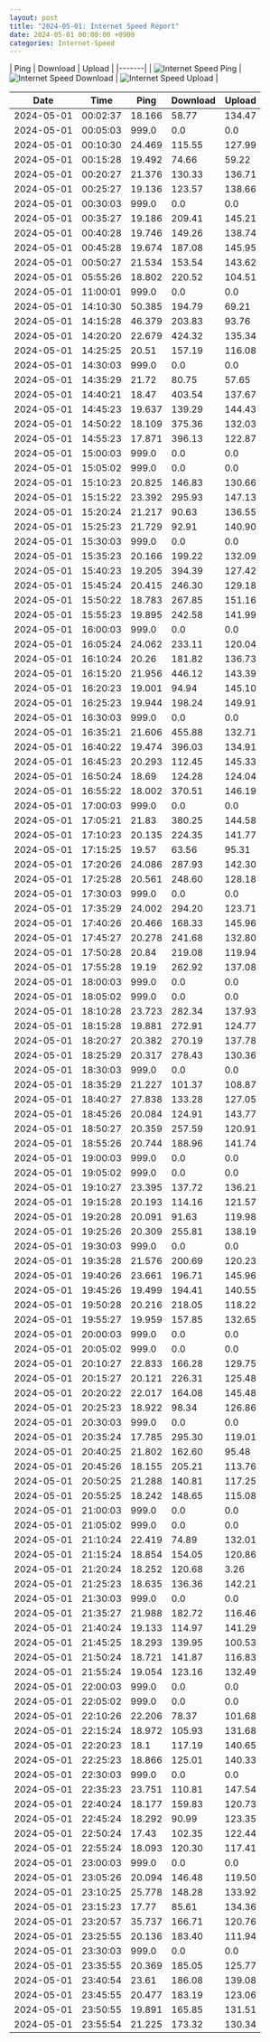 ```yaml
---
layout: post
title: "2024-05-01: Internet Speed Report"
date: 2024-05-01 00:00:00 +0900
categories: Internet-Speed
---
```



| Ping | Download | Upload | 
|-------|
| ![Internet Speed Ping](/assets/2024-05-01-Internet-Speed/ping.png) | ![Internet Speed Download](/assets/2024-05-01-Internet-Speed/download.png) | ![Internet Speed Upload](/assets/2024-05-01-Internet-Speed/upload.png) |

| Date       | Time     | Ping   | Download  | Upload  |
|------------|----------|--------|-----------|---------|
| 2024-05-01 | 00:02:37 | 18.166 | 58.77 | 134.47 |
| 2024-05-01 | 00:05:03 | 999.0 | 0.0 | 0.0 |
| 2024-05-01 | 00:10:30 | 24.469 | 115.55 | 127.99 |
| 2024-05-01 | 00:15:28 | 19.492 | 74.66 | 59.22 |
| 2024-05-01 | 00:20:27 | 21.376 | 130.33 | 136.71 |
| 2024-05-01 | 00:25:27 | 19.136 | 123.57 | 138.66 |
| 2024-05-01 | 00:30:03 | 999.0 | 0.0 | 0.0 |
| 2024-05-01 | 00:35:27 | 19.186 | 209.41 | 145.21 |
| 2024-05-01 | 00:40:28 | 19.746 | 149.26 | 138.74 |
| 2024-05-01 | 00:45:28 | 19.674 | 187.08 | 145.95 |
| 2024-05-01 | 00:50:27 | 21.534 | 153.54 | 143.62 |
| 2024-05-01 | 05:55:26 | 18.802 | 220.52 | 104.51 |
| 2024-05-01 | 11:00:01 | 999.0 | 0.0 | 0.0 |
| 2024-05-01 | 14:10:30 | 50.385 | 194.79 | 69.21 |
| 2024-05-01 | 14:15:28 | 46.379 | 203.83 | 93.76 |
| 2024-05-01 | 14:20:20 | 22.679 | 424.32 | 135.34 |
| 2024-05-01 | 14:25:25 | 20.51 | 157.19 | 116.08 |
| 2024-05-01 | 14:30:03 | 999.0 | 0.0 | 0.0 |
| 2024-05-01 | 14:35:29 | 21.72 | 80.75 | 57.65 |
| 2024-05-01 | 14:40:21 | 18.47 | 403.54 | 137.67 |
| 2024-05-01 | 14:45:23 | 19.637 | 139.29 | 144.43 |
| 2024-05-01 | 14:50:22 | 18.109 | 375.36 | 132.03 |
| 2024-05-01 | 14:55:23 | 17.871 | 396.13 | 122.87 |
| 2024-05-01 | 15:00:03 | 999.0 | 0.0 | 0.0 |
| 2024-05-01 | 15:05:02 | 999.0 | 0.0 | 0.0 |
| 2024-05-01 | 15:10:23 | 20.825 | 146.83 | 130.66 |
| 2024-05-01 | 15:15:22 | 23.392 | 295.93 | 147.13 |
| 2024-05-01 | 15:20:24 | 21.217 | 90.63 | 136.55 |
| 2024-05-01 | 15:25:23 | 21.729 | 92.91 | 140.90 |
| 2024-05-01 | 15:30:03 | 999.0 | 0.0 | 0.0 |
| 2024-05-01 | 15:35:23 | 20.166 | 199.22 | 132.09 |
| 2024-05-01 | 15:40:23 | 19.205 | 394.39 | 127.42 |
| 2024-05-01 | 15:45:24 | 20.415 | 246.30 | 129.18 |
| 2024-05-01 | 15:50:22 | 18.783 | 267.85 | 151.16 |
| 2024-05-01 | 15:55:23 | 19.895 | 242.58 | 141.99 |
| 2024-05-01 | 16:00:03 | 999.0 | 0.0 | 0.0 |
| 2024-05-01 | 16:05:24 | 24.062 | 233.11 | 120.04 |
| 2024-05-01 | 16:10:24 | 20.26 | 181.82 | 136.73 |
| 2024-05-01 | 16:15:20 | 21.956 | 446.12 | 143.39 |
| 2024-05-01 | 16:20:23 | 19.001 | 94.94 | 145.10 |
| 2024-05-01 | 16:25:23 | 19.944 | 198.24 | 149.91 |
| 2024-05-01 | 16:30:03 | 999.0 | 0.0 | 0.0 |
| 2024-05-01 | 16:35:21 | 21.606 | 455.88 | 132.71 |
| 2024-05-01 | 16:40:22 | 19.474 | 396.03 | 134.91 |
| 2024-05-01 | 16:45:23 | 20.293 | 112.45 | 145.33 |
| 2024-05-01 | 16:50:24 | 18.69 | 124.28 | 124.04 |
| 2024-05-01 | 16:55:22 | 18.002 | 370.51 | 146.19 |
| 2024-05-01 | 17:00:03 | 999.0 | 0.0 | 0.0 |
| 2024-05-01 | 17:05:21 | 21.83 | 380.25 | 144.58 |
| 2024-05-01 | 17:10:23 | 20.135 | 224.35 | 141.77 |
| 2024-05-01 | 17:15:25 | 19.57 | 63.56 | 95.31 |
| 2024-05-01 | 17:20:26 | 24.086 | 287.93 | 142.30 |
| 2024-05-01 | 17:25:28 | 20.561 | 248.60 | 128.18 |
| 2024-05-01 | 17:30:03 | 999.0 | 0.0 | 0.0 |
| 2024-05-01 | 17:35:29 | 24.002 | 294.20 | 123.71 |
| 2024-05-01 | 17:40:26 | 20.466 | 168.33 | 145.96 |
| 2024-05-01 | 17:45:27 | 20.278 | 241.68 | 132.80 |
| 2024-05-01 | 17:50:28 | 20.84 | 219.08 | 119.94 |
| 2024-05-01 | 17:55:28 | 19.19 | 262.92 | 137.08 |
| 2024-05-01 | 18:00:03 | 999.0 | 0.0 | 0.0 |
| 2024-05-01 | 18:05:02 | 999.0 | 0.0 | 0.0 |
| 2024-05-01 | 18:10:28 | 23.723 | 282.34 | 137.93 |
| 2024-05-01 | 18:15:28 | 19.881 | 272.91 | 124.77 |
| 2024-05-01 | 18:20:27 | 20.382 | 270.19 | 137.78 |
| 2024-05-01 | 18:25:29 | 20.317 | 278.43 | 130.36 |
| 2024-05-01 | 18:30:03 | 999.0 | 0.0 | 0.0 |
| 2024-05-01 | 18:35:29 | 21.227 | 101.37 | 108.87 |
| 2024-05-01 | 18:40:27 | 27.838 | 133.28 | 127.05 |
| 2024-05-01 | 18:45:26 | 20.084 | 124.91 | 143.77 |
| 2024-05-01 | 18:50:27 | 20.359 | 257.59 | 120.91 |
| 2024-05-01 | 18:55:26 | 20.744 | 188.96 | 141.74 |
| 2024-05-01 | 19:00:03 | 999.0 | 0.0 | 0.0 |
| 2024-05-01 | 19:05:02 | 999.0 | 0.0 | 0.0 |
| 2024-05-01 | 19:10:27 | 23.395 | 137.72 | 136.21 |
| 2024-05-01 | 19:15:28 | 20.193 | 114.16 | 121.57 |
| 2024-05-01 | 19:20:28 | 20.091 | 91.63 | 119.98 |
| 2024-05-01 | 19:25:26 | 20.309 | 255.81 | 138.19 |
| 2024-05-01 | 19:30:03 | 999.0 | 0.0 | 0.0 |
| 2024-05-01 | 19:35:28 | 21.576 | 200.69 | 120.23 |
| 2024-05-01 | 19:40:26 | 23.661 | 196.71 | 145.96 |
| 2024-05-01 | 19:45:26 | 19.499 | 194.41 | 140.55 |
| 2024-05-01 | 19:50:28 | 20.216 | 218.05 | 118.22 |
| 2024-05-01 | 19:55:27 | 19.959 | 157.85 | 132.65 |
| 2024-05-01 | 20:00:03 | 999.0 | 0.0 | 0.0 |
| 2024-05-01 | 20:05:02 | 999.0 | 0.0 | 0.0 |
| 2024-05-01 | 20:10:27 | 22.833 | 166.28 | 129.75 |
| 2024-05-01 | 20:15:27 | 20.121 | 226.31 | 125.48 |
| 2024-05-01 | 20:20:22 | 22.017 | 164.08 | 145.48 |
| 2024-05-01 | 20:25:23 | 18.922 | 98.34 | 126.86 |
| 2024-05-01 | 20:30:03 | 999.0 | 0.0 | 0.0 |
| 2024-05-01 | 20:35:24 | 17.785 | 295.30 | 119.01 |
| 2024-05-01 | 20:40:25 | 21.802 | 162.60 | 95.48 |
| 2024-05-01 | 20:45:26 | 18.155 | 205.21 | 113.76 |
| 2024-05-01 | 20:50:25 | 21.288 | 140.81 | 117.25 |
| 2024-05-01 | 20:55:25 | 18.242 | 148.65 | 115.08 |
| 2024-05-01 | 21:00:03 | 999.0 | 0.0 | 0.0 |
| 2024-05-01 | 21:05:02 | 999.0 | 0.0 | 0.0 |
| 2024-05-01 | 21:10:24 | 22.419 | 74.89 | 132.01 |
| 2024-05-01 | 21:15:24 | 18.854 | 154.05 | 120.86 |
| 2024-05-01 | 21:20:24 | 18.252 | 120.68 | 3.26 |
| 2024-05-01 | 21:25:23 | 18.635 | 136.36 | 142.21 |
| 2024-05-01 | 21:30:03 | 999.0 | 0.0 | 0.0 |
| 2024-05-01 | 21:35:27 | 21.988 | 182.72 | 116.46 |
| 2024-05-01 | 21:40:24 | 19.133 | 114.97 | 141.29 |
| 2024-05-01 | 21:45:25 | 18.293 | 139.95 | 100.53 |
| 2024-05-01 | 21:50:24 | 18.721 | 141.87 | 116.83 |
| 2024-05-01 | 21:55:24 | 19.054 | 123.16 | 132.49 |
| 2024-05-01 | 22:00:03 | 999.0 | 0.0 | 0.0 |
| 2024-05-01 | 22:05:02 | 999.0 | 0.0 | 0.0 |
| 2024-05-01 | 22:10:26 | 22.206 | 78.37 | 101.68 |
| 2024-05-01 | 22:15:24 | 18.972 | 105.93 | 131.68 |
| 2024-05-01 | 22:20:23 | 18.1 | 117.19 | 140.65 |
| 2024-05-01 | 22:25:23 | 18.866 | 125.01 | 140.33 |
| 2024-05-01 | 22:30:03 | 999.0 | 0.0 | 0.0 |
| 2024-05-01 | 22:35:23 | 23.751 | 110.81 | 147.54 |
| 2024-05-01 | 22:40:24 | 18.177 | 159.83 | 120.73 |
| 2024-05-01 | 22:45:24 | 18.292 | 90.99 | 123.35 |
| 2024-05-01 | 22:50:24 | 17.43 | 102.35 | 122.44 |
| 2024-05-01 | 22:55:24 | 18.093 | 120.30 | 117.41 |
| 2024-05-01 | 23:00:03 | 999.0 | 0.0 | 0.0 |
| 2024-05-01 | 23:05:26 | 20.094 | 146.48 | 119.50 |
| 2024-05-01 | 23:10:25 | 25.778 | 148.28 | 133.92 |
| 2024-05-01 | 23:15:23 | 17.77 | 85.61 | 134.36 |
| 2024-05-01 | 23:20:57 | 35.737 | 166.71 | 120.76 |
| 2024-05-01 | 23:25:55 | 20.136 | 183.40 | 111.94 |
| 2024-05-01 | 23:30:03 | 999.0 | 0.0 | 0.0 |
| 2024-05-01 | 23:35:55 | 20.369 | 185.05 | 125.77 |
| 2024-05-01 | 23:40:54 | 23.61 | 186.08 | 139.08 |
| 2024-05-01 | 23:45:55 | 20.477 | 183.19 | 123.06 |
| 2024-05-01 | 23:50:55 | 19.891 | 165.85 | 131.51 |
| 2024-05-01 | 23:55:54 | 21.225 | 173.32 | 130.34 |
